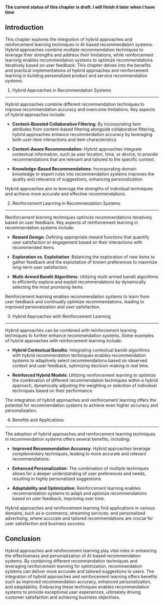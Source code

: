 **The current status of this chapter is draft. I will finish it later when I have time**

Introduction
------------

This chapter explores the integration of hybrid approaches and reinforcement learning techniques in AI-based recommendation systems. Hybrid approaches combine multiple recommendation techniques to leverage their strengths and address their limitations, while reinforcement learning enables recommendation systems to optimize recommendations iteratively based on user feedback. This chapter delves into the benefits and practical implementations of hybrid approaches and reinforcement learning in building personalized product and service recommendation systems.

1. Hybrid Approaches in Recommendation Systems
----------------------------------------------

Hybrid approaches combine different recommendation techniques to improve recommendation accuracy and overcome limitations. Key aspects of hybrid approaches include:

* **Content-Boosted Collaborative Filtering**: By incorporating item attributes from content-based filtering alongside collaborative filtering, hybrid approaches enhance recommendation accuracy by leveraging both user-item interactions and item characteristics.

* **Context-Aware Recommendation**: Hybrid approaches integrate contextual information, such as user location, time, or device, to provide recommendations that are relevant and tailored to the specific context.

* **Knowledge-Based Recommendations**: Incorporating domain knowledge or expert rules into recommendation systems improves the quality and relevance of suggestions, enhancing personalization.

Hybrid approaches aim to leverage the strengths of individual techniques and achieve more accurate and effective recommendations.

2. Reinforcement Learning in Recommendation Systems
---------------------------------------------------

Reinforcement learning techniques optimize recommendations iteratively based on user feedback. Key aspects of reinforcement learning in recommendation systems include:

* **Reward Design**: Defining appropriate reward functions that quantify user satisfaction or engagement based on their interactions with recommended items.

* **Exploration vs. Exploitation**: Balancing the exploration of new items to gather feedback and the exploitation of known preferences to maximize long-term user satisfaction.

* **Multi-Armed Bandit Algorithms**: Utilizing multi-armed bandit algorithms to efficiently explore and exploit recommendations by dynamically selecting the most promising items.

Reinforcement learning enables recommendation systems to learn from user feedback and continually optimize recommendations, leading to improved personalization and user satisfaction.

3. Hybrid Approaches with Reinforcement Learning
------------------------------------------------

Hybrid approaches can be combined with reinforcement learning techniques to further enhance recommendation systems. Some examples of hybrid approaches with reinforcement learning include:

* **Hybrid Contextual Bandits**: Integrating contextual bandit algorithms with hybrid recommendation techniques enables recommendation systems to adaptively select recommendations based on observed context and user feedback, optimizing decision-making in real time.

* **Reinforced Hybrid Models**: Utilizing reinforcement learning to optimize the combination of different recommendation techniques within a hybrid approach, dynamically adjusting the weighting or selection of individual techniques based on their performance.

The integration of hybrid approaches and reinforcement learning offers the potential for recommendation systems to achieve even higher accuracy and personalization.

4. Benefits and Applications
----------------------------

The adoption of hybrid approaches and reinforcement learning techniques in recommendation systems offers several benefits, including:

* **Improved Recommendation Accuracy**: Hybrid approaches leverage complementary techniques, leading to more accurate and relevant recommendations.

* **Enhanced Personalization**: The combination of multiple techniques allows for a deeper understanding of user preferences and needs, resulting in highly personalized suggestions.

* **Adaptability and Optimization**: Reinforcement learning enables recommendation systems to adapt and optimize recommendations based on user feedback, improving over time.

Hybrid approaches and reinforcement learning find applications in various domains, such as e-commerce, streaming services, and personalized advertising, where accurate and tailored recommendations are crucial for user satisfaction and business success.

Conclusion
----------

Hybrid approaches and reinforcement learning play vital roles in enhancing the effectiveness and personalization of AI-based recommendation systems. By combining different recommendation techniques and leveraging reinforcement learning for optimization, recommendation systems can deliver more accurate and tailored suggestions to users. The integration of hybrid approaches and reinforcement learning offers benefits such as improved recommendation accuracy, enhanced personalization, and adaptability. Embracing these techniques enables recommendation systems to provide exceptional user experiences, ultimately driving customer satisfaction and achieving business objectives.
